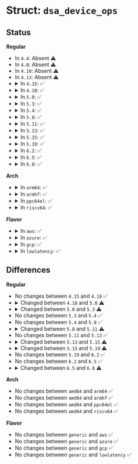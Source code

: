 # Struct: <code>dsa_device_ops</code>

## Status
<b>Regular</b>
<ul>
<li>
In <code>4.4</code>: Absent ⚠️
</li>
<li>
In <code>4.8</code>: Absent ⚠️
</li>
<li>
In <code>4.10</code>: Absent ⚠️
</li>
<li>
In <code>4.13</code>: Absent ⚠️
</li>
<li>
<details>
<summary>In <code>4.15</code>: ✅</summary>

```c
struct dsa_device_ops {
    struct sk_buff * (*xmit)(struct sk_buff *, struct net_device *);
    struct sk_buff * (*rcv)(struct sk_buff *, struct net_device *, struct packet_type *);
    int (*flow_dissect)(const struct sk_buff *, __be16 *, int *);
};
```
</details>
</li>
<li>
<details>
<summary>In <code>4.18</code>: ✅</summary>

```c
struct dsa_device_ops {
    struct sk_buff * (*xmit)(struct sk_buff *, struct net_device *);
    struct sk_buff * (*rcv)(struct sk_buff *, struct net_device *, struct packet_type *);
    int (*flow_dissect)(const struct sk_buff *, __be16 *, int *);
};
```
</details>
</li>
<li>
<details>
<summary>In <code>5.0</code>: ✅</summary>

```c
struct dsa_device_ops {
    struct sk_buff * (*xmit)(struct sk_buff *, struct net_device *);
    struct sk_buff * (*rcv)(struct sk_buff *, struct net_device *, struct packet_type *);
    int (*flow_dissect)(const struct sk_buff *, __be16 *, int *);
    unsigned int overhead;
};
```
</details>
</li>
<li>
<details>
<summary>In <code>5.3</code>: ✅</summary>

```c
struct dsa_device_ops {
    struct sk_buff * (*xmit)(struct sk_buff *, struct net_device *);
    struct sk_buff * (*rcv)(struct sk_buff *, struct net_device *, struct packet_type *);
    int (*flow_dissect)(const struct sk_buff *, __be16 *, int *);
    bool (*filter)(const struct sk_buff *, struct net_device *);
    unsigned int overhead;
    const char *name;
    enum dsa_tag_protocol proto;
};
```
</details>
</li>
<li>
<details>
<summary>In <code>5.4</code>: ✅</summary>

```c
struct dsa_device_ops {
    struct sk_buff * (*xmit)(struct sk_buff *, struct net_device *);
    struct sk_buff * (*rcv)(struct sk_buff *, struct net_device *, struct packet_type *);
    int (*flow_dissect)(const struct sk_buff *, __be16 *, int *);
    bool (*filter)(const struct sk_buff *, struct net_device *);
    unsigned int overhead;
    const char *name;
    enum dsa_tag_protocol proto;
};
```
</details>
</li>
<li>
<details>
<summary>In <code>5.8</code>: ✅</summary>

```c
struct dsa_device_ops {
    struct sk_buff * (*xmit)(struct sk_buff *, struct net_device *);
    struct sk_buff * (*rcv)(struct sk_buff *, struct net_device *, struct packet_type *);
    int (*flow_dissect)(const struct sk_buff *, __be16 *, int *);
    bool (*filter)(const struct sk_buff *, struct net_device *);
    unsigned int overhead;
    const char *name;
    enum dsa_tag_protocol proto;
};
```
</details>
</li>
<li>
<details>
<summary>In <code>5.11</code>: ✅</summary>

```c
struct dsa_device_ops {
    struct sk_buff * (*xmit)(struct sk_buff *, struct net_device *);
    struct sk_buff * (*rcv)(struct sk_buff *, struct net_device *, struct packet_type *);
    void (*flow_dissect)(const struct sk_buff *, __be16 *, int *);
    bool (*filter)(const struct sk_buff *, struct net_device *);
    unsigned int overhead;
    const char *name;
    enum dsa_tag_protocol proto;
    bool promisc_on_master;
    bool tail_tag;
};
```
</details>
</li>
<li>
<details>
<summary>In <code>5.13</code>: ✅</summary>

```c
struct dsa_device_ops {
    struct sk_buff * (*xmit)(struct sk_buff *, struct net_device *);
    struct sk_buff * (*rcv)(struct sk_buff *, struct net_device *, struct packet_type *);
    void (*flow_dissect)(const struct sk_buff *, __be16 *, int *);
    bool (*filter)(const struct sk_buff *, struct net_device *);
    unsigned int overhead;
    const char *name;
    enum dsa_tag_protocol proto;
    bool promisc_on_master;
    bool tail_tag;
};
```
</details>
</li>
<li>
<details>
<summary>In <code>5.15</code>: ✅</summary>

```c
struct dsa_device_ops {
    struct sk_buff * (*xmit)(struct sk_buff *, struct net_device *);
    struct sk_buff * (*rcv)(struct sk_buff *, struct net_device *);
    void (*flow_dissect)(const struct sk_buff *, __be16 *, int *);
    unsigned int needed_headroom;
    unsigned int needed_tailroom;
    const char *name;
    enum dsa_tag_protocol proto;
    bool promisc_on_master;
};
```
</details>
</li>
<li>
<details>
<summary>In <code>5.19</code>: ✅</summary>

```c
struct dsa_device_ops {
    struct sk_buff * (*xmit)(struct sk_buff *, struct net_device *);
    struct sk_buff * (*rcv)(struct sk_buff *, struct net_device *);
    void (*flow_dissect)(const struct sk_buff *, __be16 *, int *);
    int (*connect)(struct dsa_switch *);
    void (*disconnect)(struct dsa_switch *);
    unsigned int needed_headroom;
    unsigned int needed_tailroom;
    const char *name;
    enum dsa_tag_protocol proto;
    bool promisc_on_master;
};
```
</details>
</li>
<li>
<details>
<summary>In <code>6.2</code>: ✅</summary>

```c
struct dsa_device_ops {
    struct sk_buff * (*xmit)(struct sk_buff *, struct net_device *);
    struct sk_buff * (*rcv)(struct sk_buff *, struct net_device *);
    void (*flow_dissect)(const struct sk_buff *, __be16 *, int *);
    int (*connect)(struct dsa_switch *);
    void (*disconnect)(struct dsa_switch *);
    unsigned int needed_headroom;
    unsigned int needed_tailroom;
    const char *name;
    enum dsa_tag_protocol proto;
    bool promisc_on_master;
};
```
</details>
</li>
<li>
<details>
<summary>In <code>6.5</code>: ✅</summary>

```c
struct dsa_device_ops {
    struct sk_buff * (*xmit)(struct sk_buff *, struct net_device *);
    struct sk_buff * (*rcv)(struct sk_buff *, struct net_device *);
    void (*flow_dissect)(const struct sk_buff *, __be16 *, int *);
    int (*connect)(struct dsa_switch *);
    void (*disconnect)(struct dsa_switch *);
    unsigned int needed_headroom;
    unsigned int needed_tailroom;
    const char *name;
    enum dsa_tag_protocol proto;
    bool promisc_on_master;
};
```
</details>
</li>
<li>
<details>
<summary>In <code>6.8</code>: ✅</summary>

```c
struct dsa_device_ops {
    struct sk_buff * (*xmit)(struct sk_buff *, struct net_device *);
    struct sk_buff * (*rcv)(struct sk_buff *, struct net_device *);
    void (*flow_dissect)(const struct sk_buff *, __be16 *, int *);
    int (*connect)(struct dsa_switch *);
    void (*disconnect)(struct dsa_switch *);
    unsigned int needed_headroom;
    unsigned int needed_tailroom;
    const char *name;
    enum dsa_tag_protocol proto;
    bool promisc_on_conduit;
};
```
</details>
</li>
</ul>
<b>Arch</b>
<ul>
<li>
<details>
<summary>In <code>arm64</code>: ✅</summary>

```c
struct dsa_device_ops {
    struct sk_buff * (*xmit)(struct sk_buff *, struct net_device *);
    struct sk_buff * (*rcv)(struct sk_buff *, struct net_device *, struct packet_type *);
    int (*flow_dissect)(const struct sk_buff *, __be16 *, int *);
    bool (*filter)(const struct sk_buff *, struct net_device *);
    unsigned int overhead;
    const char *name;
    enum dsa_tag_protocol proto;
};
```
</details>
</li>
<li>
<details>
<summary>In <code>armhf</code>: ✅</summary>

```c
struct dsa_device_ops {
    struct sk_buff * (*xmit)(struct sk_buff *, struct net_device *);
    struct sk_buff * (*rcv)(struct sk_buff *, struct net_device *, struct packet_type *);
    int (*flow_dissect)(const struct sk_buff *, __be16 *, int *);
    bool (*filter)(const struct sk_buff *, struct net_device *);
    unsigned int overhead;
    const char *name;
    enum dsa_tag_protocol proto;
};
```
</details>
</li>
<li>
<details>
<summary>In <code>ppc64el</code>: ✅</summary>

```c
struct dsa_device_ops {
    struct sk_buff * (*xmit)(struct sk_buff *, struct net_device *);
    struct sk_buff * (*rcv)(struct sk_buff *, struct net_device *, struct packet_type *);
    int (*flow_dissect)(const struct sk_buff *, __be16 *, int *);
    bool (*filter)(const struct sk_buff *, struct net_device *);
    unsigned int overhead;
    const char *name;
    enum dsa_tag_protocol proto;
};
```
</details>
</li>
<li>
<details>
<summary>In <code>riscv64</code>: ✅</summary>

```c
struct dsa_device_ops {
    struct sk_buff * (*xmit)(struct sk_buff *, struct net_device *);
    struct sk_buff * (*rcv)(struct sk_buff *, struct net_device *, struct packet_type *);
    int (*flow_dissect)(const struct sk_buff *, __be16 *, int *);
    bool (*filter)(const struct sk_buff *, struct net_device *);
    unsigned int overhead;
    const char *name;
    enum dsa_tag_protocol proto;
};
```
</details>
</li>
</ul>
<b>Flavor</b>
<ul>
<li>
<details>
<summary>In <code>aws</code>: ✅</summary>

```c
struct dsa_device_ops {
    struct sk_buff * (*xmit)(struct sk_buff *, struct net_device *);
    struct sk_buff * (*rcv)(struct sk_buff *, struct net_device *, struct packet_type *);
    int (*flow_dissect)(const struct sk_buff *, __be16 *, int *);
    bool (*filter)(const struct sk_buff *, struct net_device *);
    unsigned int overhead;
    const char *name;
    enum dsa_tag_protocol proto;
};
```
</details>
</li>
<li>
<details>
<summary>In <code>azure</code>: ✅</summary>

```c
struct dsa_device_ops {
    struct sk_buff * (*xmit)(struct sk_buff *, struct net_device *);
    struct sk_buff * (*rcv)(struct sk_buff *, struct net_device *, struct packet_type *);
    int (*flow_dissect)(const struct sk_buff *, __be16 *, int *);
    bool (*filter)(const struct sk_buff *, struct net_device *);
    unsigned int overhead;
    const char *name;
    enum dsa_tag_protocol proto;
};
```
</details>
</li>
<li>
<details>
<summary>In <code>gcp</code>: ✅</summary>

```c
struct dsa_device_ops {
    struct sk_buff * (*xmit)(struct sk_buff *, struct net_device *);
    struct sk_buff * (*rcv)(struct sk_buff *, struct net_device *, struct packet_type *);
    int (*flow_dissect)(const struct sk_buff *, __be16 *, int *);
    bool (*filter)(const struct sk_buff *, struct net_device *);
    unsigned int overhead;
    const char *name;
    enum dsa_tag_protocol proto;
};
```
</details>
</li>
<li>
<details>
<summary>In <code>lowlatency</code>: ✅</summary>

```c
struct dsa_device_ops {
    struct sk_buff * (*xmit)(struct sk_buff *, struct net_device *);
    struct sk_buff * (*rcv)(struct sk_buff *, struct net_device *, struct packet_type *);
    int (*flow_dissect)(const struct sk_buff *, __be16 *, int *);
    bool (*filter)(const struct sk_buff *, struct net_device *);
    unsigned int overhead;
    const char *name;
    enum dsa_tag_protocol proto;
};
```
</details>
</li>
</ul>

## Differences
<b>Regular</b>
<ul>
<li>
No changes between <code>4.15</code> and <code>4.18</code> ✅
</li>
<li>
<details>
<summary>Changed between <code>4.18</code> and <code>5.0</code> ⚠️</summary>
<ul>
<li>
<b>Field added. </b>
<code>unsigned int overhead</code>
</li>
</ul>
</details>
</li>
<li>
<details>
<summary>Changed between <code>5.0</code> and <code>5.3</code> ⚠️</summary>
<ul>
<li>
<b>Field added. </b>
<code>bool (*filter)(const struct sk_buff *, struct net_device *)</code>
</li>
<li>
<b>Field added. </b>
<code>const char *name</code>
</li>
<li>
<b>Field added. </b>
<code>enum dsa_tag_protocol proto</code>
</li>
</ul>
</details>
</li>
<li>
No changes between <code>5.3</code> and <code>5.4</code> ✅
</li>
<li>
No changes between <code>5.4</code> and <code>5.8</code> ✅
</li>
<li>
<details>
<summary>Changed between <code>5.8</code> and <code>5.11</code> ⚠️</summary>
<ul>
<li>
<b>Field added. </b>
<code>bool promisc_on_master</code>
</li>
<li>
<b>Field added. </b>
<code>bool tail_tag</code>
</li>
<li>
<b>Field type changed. </b>
<code>int (*flow_dissect)(const struct sk_buff *, __be16 *, int *)</code> ➡️ <code>void (*flow_dissect)(const struct sk_buff *, __be16 *, int *)</code>
</li>
</ul>
</details>
</li>
<li>
No changes between <code>5.11</code> and <code>5.13</code> ✅
</li>
<li>
<details>
<summary>Changed between <code>5.13</code> and <code>5.15</code> ⚠️</summary>
<ul>
<li>
<b>Field added. </b>
<code>unsigned int needed_headroom</code>
</li>
<li>
<b>Field added. </b>
<code>unsigned int needed_tailroom</code>
</li>
<li>
<b>Field removed. </b>
<code>bool (*filter)(const struct sk_buff *, struct net_device *)</code>
</li>
<li>
<b>Field removed. </b>
<code>unsigned int overhead</code>
</li>
<li>
<b>Field removed. </b>
<code>bool tail_tag</code>
</li>
<li>
<b>Field type changed. </b>
<code>struct sk_buff * (*rcv)(struct sk_buff *, struct net_device *, struct packet_type *)</code> ➡️ <code>struct sk_buff * (*rcv)(struct sk_buff *, struct net_device *)</code>
</li>
</ul>
</details>
</li>
<li>
<details>
<summary>Changed between <code>5.15</code> and <code>5.19</code> ⚠️</summary>
<ul>
<li>
<b>Field added. </b>
<code>int (*connect)(struct dsa_switch *)</code>
</li>
<li>
<b>Field added. </b>
<code>void (*disconnect)(struct dsa_switch *)</code>
</li>
</ul>
</details>
</li>
<li>
No changes between <code>5.19</code> and <code>6.2</code> ✅
</li>
<li>
No changes between <code>6.2</code> and <code>6.5</code> ✅
</li>
<li>
<details>
<summary>Changed between <code>6.5</code> and <code>6.8</code> ⚠️</summary>
<ul>
<li>
<b>Field added. </b>
<code>bool promisc_on_conduit</code>
</li>
<li>
<b>Field removed. </b>
<code>bool promisc_on_master</code>
</li>
</ul>
</details>
</li>
</ul>
<b>Arch</b>
<ul>
<li>
No changes between <code>amd64</code> and <code>arm64</code> ✅
</li>
<li>
No changes between <code>amd64</code> and <code>armhf</code> ✅
</li>
<li>
No changes between <code>amd64</code> and <code>ppc64el</code> ✅
</li>
<li>
No changes between <code>amd64</code> and <code>riscv64</code> ✅
</li>
</ul>
<b>Flavor</b>
<ul>
<li>
No changes between <code>generic</code> and <code>aws</code> ✅
</li>
<li>
No changes between <code>generic</code> and <code>azure</code> ✅
</li>
<li>
No changes between <code>generic</code> and <code>gcp</code> ✅
</li>
<li>
No changes between <code>generic</code> and <code>lowlatency</code> ✅
</li>
</ul>
